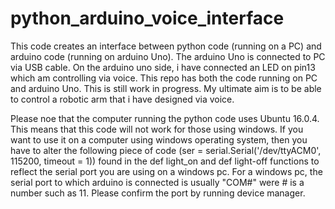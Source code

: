 # python_arduino_voice_interface
This code creates an interface between python code (running on a PC) and arduino code (running on arduino Uno). The arduino Uno is connected to PC via USB cable. On the arduino uno side, i have connected an LED on pin13 which am controlling via voice. This repo has both the code running on PC and arduino Uno. This is still work in progress. My ultimate aim is to be able to control a robotic arm that i have designed via voice. 

Please noe that the computer running the python code uses Ubuntu 16.0.4. This means that this code will not work for those using windows. If you want to use it on a computer using windows operating system, then you have to alter the following piece of code (ser = serial.Serial('/dev/ttyACM0', 115200, timeout = 1)) found in the def light_on and def light-off functions to reflect the serial port you are using on a windows pc. For a windows pc, the serial port to which arduino is connected is usually "COM#" were # is a number such as 11. Please confirm the port by running device manager. 
